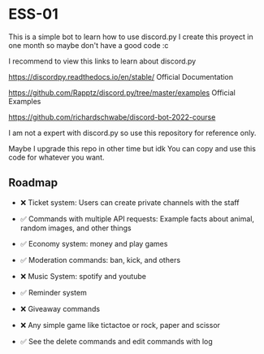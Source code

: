 # ESS-01
This is a simple bot to learn how to use discord.py
I create this proyect in one month so maybe don't have a good code :c


I recommend to view this links to learn about discord.py

https://discordpy.readthedocs.io/en/stable/ Official Documentation

https://github.com/Rapptz/discord.py/tree/master/examples Official Examples

https://github.com/richardschwabe/discord-bot-2022-course

I am not a expert with discord.py so use this repository for reference only.

Maybe I upgrade this repo in other time but idk
You can copy and use this code for whatever you want. 


## Roadmap

- ❌ Ticket system: Users can create private channels with the staff

- ✅ Commands with multiple API requests: Example facts about animal, random images, and other things

- ✅ Economy system: money and play games

- ✅ Moderation commands: ban, kick, and others

- ❌ Music System: spotify and youtube

- ✅ Reminder system

- ❌ Giveaway commands

- ❌ Any simple game like tictactoe or rock, paper and scissor

- ✅ See the delete commands and edit commands with log
